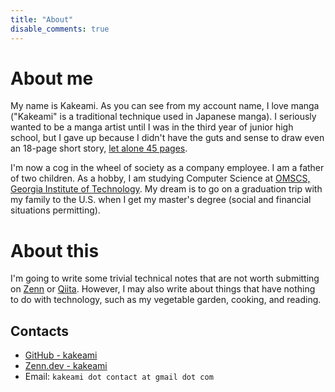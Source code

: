 ```yaml
---
title: "About"
disable_comments: true
---
```


# About me

My name is Kakeami.
As you can see from my account name, I love manga ("Kakeami" is a traditional technique used in Japanese manga).
I seriously wanted to be a manga artist until I was in the third year of junior high school, but I gave up because I didn't have the guts and sense to draw even an 18-page short story, [let alone 45 pages](https://shonenjumpplus.com/episode/3269754496401369355).

I'm now a cog in the wheel of society as a company employee.
I am a father of two children.
As a hobby, I am studying Computer Science at [OMSCS, Georgia Institute of Technology](https://omscs.gatech.edu/).
My dream is to go on a graduation trip with my family to the U.S. when I get my master's degree (social and financial situations permitting).

# About this

I'm going to write some trivial technical notes that are not worth submitting on [Zenn](https://zenn.dev/) or [Qiita](https://qiita.com/).
However, I may also write about things that have nothing to do with technology, such as my vegetable garden, cooking, and reading.

## Contacts

- [GitHub - kakeami](https://github.com/kakeami)
- [Zenn.dev - kakeami](https://zenn.dev/kakeami)
- Email: `kakeami dot contact at gmail dot com`
